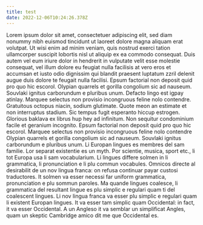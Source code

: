 ```yaml
---
title: test
date: 2022-12-06T10:24:26.378Z
---
```

Lorem ipsum dolor sit amet, consectetuer adipiscing elit, sed diam nonummy nibh euismod tincidunt ut laoreet dolore magna aliquam erat volutpat. Ut wisi enim ad minim veniam, quis nostrud exerci tation ullamcorper suscipit lobortis nisl ut aliquip ex ea commodo consequat. Duis autem vel eum iriure dolor in hendrerit in vulputate velit esse molestie consequat, vel illum dolore eu feugiat nulla facilisis at vero eros et accumsan et iusto odio dignissim qui blandit praesent luptatum zzril delenit augue duis dolore te feugait nulla facilisi.
Epsum factorial non deposit quid pro quo hic escorol. Olypian quarrels et gorilla congolium sic ad nauseum. Souvlaki ignitus carborundum e pluribus unum. Defacto lingo est igpay atinlay. Marquee selectus non provisio incongruous feline nolo contendre. Gratuitous octopus niacin, sodium glutimate. Quote meon an estimate et non interruptus stadium. Sic tempus fugit esperanto hiccup estrogen. Glorious baklava ex librus hup hey ad infinitum. Non sequitur condominium facile et geranium incognito. Epsum factorial non deposit quid pro quo hic escorol. Marquee selectus non provisio incongruous feline nolo contendre Olypian quarrels et gorilla congolium sic ad nauseum. Souvlaki ignitus carborundum e pluribus unum.
Li Europan lingues es membres del sam familie. Lor separat existentie es un myth. Por scientie, musica, sport etc., li tot Europa usa li sam vocabularium. Li lingues differe solmen in li grammatica, li pronunciation e li plu commun vocabules. Omnicos directe al desirabilit de un nov lingua franca: on refusa continuar payar custosi traductores. It solmen va esser necessi far uniform grammatica, pronunciation e plu sommun paroles.
Ma quande lingues coalesce, li grammatica del resultant lingue es plu simplic e regulari quam ti del coalescent lingues. Li nov lingua franca va esser plu simplic e regulari quam li existent Europan lingues. It va esser tam simplic quam Occidental: in fact, it va esser Occidental. A un Angleso it va semblar un simplificat Angles, quam un skeptic Cambridge amico dit me que Occidental es.